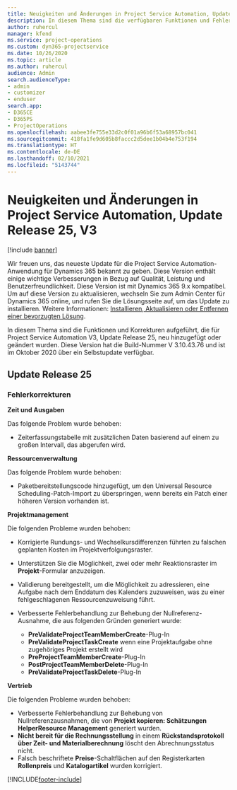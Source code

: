 ```yaml
---
title: Neuigkeiten und Änderungen in Project Service Automation, Update Release 25, V3
description: In diesem Thema sind die verfügbaren Funktionen und Fehlerbehebungen für Project Service Automation Update Release 25, V3 aufgeführt.
author: ruhercul
manager: kfend
ms.service: project-operations
ms.custom: dyn365-projectservice
ms.date: 10/26/2020
ms.topic: article
ms.author: ruhercul
audience: Admin
search.audienceType:
- admin
- customizer
- enduser
search.app:
- D365CE
- D365PS
- ProjectOperations
ms.openlocfilehash: aabee3fe755e33d2c0f01a96b6f53a68957bc041
ms.sourcegitcommit: 418fa1fe9d605b8faccc2d5dee1b04b4e753f194
ms.translationtype: HT
ms.contentlocale: de-DE
ms.lasthandoff: 02/10/2021
ms.locfileid: "5143744"
---
```

# <a name="whats-new-or-changed-in-project-service-automation-update-release-25-v3"></a>Neuigkeiten und Änderungen in Project Service Automation, Update Release 25, V3

[!include [banner](../includes/psa-now-project-operations.md)]

Wir freuen uns, das neueste Update für die Project Service Automation-Anwendung für Dynamics 365 bekannt zu geben. Diese Version enthält einige wichtige Verbesserungen in Bezug auf Qualität, Leistung und Benutzerfreundlichkeit. Diese Version ist mit Dynamics 365 9.x kompatibel. Um auf diese Version zu aktualisieren, wechseln Sie zum Admin Center für Dynamics 365 online, und rufen Sie die Lösungsseite auf, um das Update zu installieren. Weitere Informationen: [Installieren, Aktualisieren oder Entfernen einer bevorzugten Lösung](https://docs.microsoft.com/power-platform/admin/install-remove-preferred-solution).

In diesem Thema sind die Funktionen und Korrekturen aufgeführt, die für Project Service Automation V3, Update Release 25, neu hinzugefügt oder geändert wurden. Diese Version hat die Build-Nummer V 3.10.43.76 und ist im Oktober 2020 über ein Selbstupdate verfügbar.

## <a name="update-release-25"></a>Update Release 25

### <a name="bug-fixes"></a>Fehlerkorrekturen

**Zeit und Ausgaben**

Das folgende Problem wurde behoben:

- Zeiterfassungstabelle mit zusätzlichen Daten basierend auf einem zu großen Intervall, das abgerufen wird.

**Ressourcenverwaltung**

Das folgende Problem wurde behoben:

- Paketbereitstellungscode hinzugefügt, um den Universal Resource Scheduling-Patch-Import zu überspringen, wenn bereits ein Patch einer höheren Version vorhanden ist.

**Projektmanagement**

Die folgenden Probleme wurden behoben:

- Korrigierte Rundungs- und Wechselkursdifferenzen führten zu falschen geplanten Kosten im Projektverfolgungsraster.
- Unterstützen Sie die Möglichkeit, zwei oder mehr Reaktionsraster im **Projekt**-Formular anzuzeigen.
- Validierung bereitgestellt, um die Möglichkeit zu adressieren, eine Aufgabe nach dem Enddatum des Kalenders zuzuweisen, was zu einer fehlgeschlagenen Ressourcenzuweisung führt.
- Verbesserte Fehlerbehandlung zur Behebung der Nullreferenz-Ausnahme, die aus folgenden Gründen generiert wurde:

    - **PreValidateProjectTeamMemberCreate**-Plug-In
    - **PreValidateProjectTaskCreate** wenn eine Projektaufgabe ohne zugehöriges Projekt erstellt wird
    - **PreProjectTeamMemberCreate**-Plug-In
    - **PostProjectTeamMemberDelete**-Plug-In
    - **PreValidateProjectTaskDelete**-Plug-In

**Vertrieb**

Die folgenden Probleme wurden behoben:

- Verbesserte Fehlerbehandlung zur Behebung von Nullreferenzausnahmen, die von **Projekt kopieren: Schätzungen HelperResource Management** generiert wurden.
- **Nicht bereit für die Rechnungsstellung** in einem **Rückstandsprotokoll über Zeit- und Materialberechnung** löscht den Abrechnungsstatus nicht.
- Falsch beschriftete **Preise**-Schaltflächen auf den Registerkarten **Rollenpreis** und **Katalogartikel** wurden korrigiert.


[!INCLUDE[footer-include](../includes/footer-banner.md)]